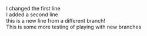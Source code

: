 I changed the first line   
I added a second line  
this is a new line from a different branch!  
This is some more testing of playing with new branches
